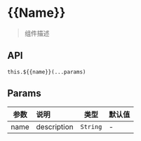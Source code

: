 # {{Name}}

> 组件描述

## API

`this.${{name}}(...params)`

## Params

| 参数 | 说明 | 类型 | 默认值 |
| ----|:-----| ---- | ---- |
| name | description  | `String` | - |
